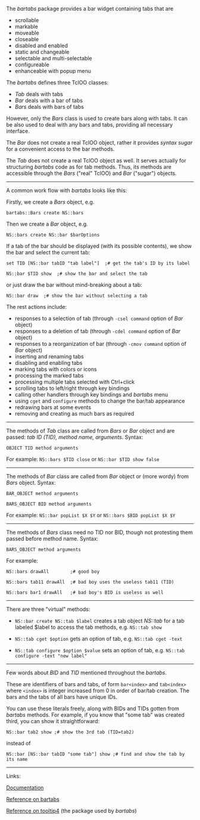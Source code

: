 
The *bartabs* package provides a bar widget containing tabs that are

  - scrollable
  - markable
  - moveable
  - closeable
  - disabled and enabled
  - static and changeable
  - selectable and multi-selectable
  - configureable
  - enhanceable with popup menu

The *bartabs* defines three TclOO classes:
  - *Tab* deals with tabs
  - *Bar* deals with a bar of tabs
  - *Bars* deals with bars of tabs

However, only the *Bars* class is used to create bars along with tabs. It can be also used to deal with any bars and tabs, providing all necessary interface.

The *Bar* does not create a real TclOO object, rather it provides *syntax sugar* for a convenient access to the bar methods.

The *Tab* does not create a real TclOO object as well. It serves actually for structuring *bartabs* code as for tab methods. Thus, its methods are accessible through the *Bars* ("real" TclOO) and *Bar* ("sugar") objects.

<hr>

A common work flow with *bartabs* looks like this:

Firstly, we create a *Bars* object, e.g.

 `bartabs::Bars create NS::bars`

Then we create a *Bar* object, e.g.

 `NS::bars create NS::bar $barOptions`

If a tab of the bar should be displayed (with its possible contents), we show the bar and select the current tab:

  `set TID [NS::bar tabID "tab label"]  ;# get the tab's ID by its label`

  `NS::bar $TID show  ;# show the bar and select the tab`

or just draw the bar without mind-breaking about a tab:

  `NS::bar draw  ;# show the bar without selecting a tab`

The rest actions include:

  - responses to a selection of tab (through `-csel command` option of *Bar* object)
  - responses to a deletion of tab (through `-cdel command` option of *Bar* object)
  - responses to a reorganization of bar (through `-cmov command` option of *Bar* object)
  - inserting and renaming tabs
  - disabling and enabling tabs
  - marking tabs with colors or icons
  - processing the marked tabs
  - processing multiple tabs selected with Ctrl+click
  - scrolling tabs to left/right through key bindings
  - calling other handlers through key bindings and *bartabs* menu
  - using `cget` and `configure` methods to change the bar/tab appearance
  - redrawing bars at some events
  - removing and creating as much bars as required

<hr>

The methods of *Tab* class are called from *Bars* or *Bar* object
 and are passed: *tab ID (TID), method name, arguments*. Syntax:

`OBJECT TID method arguments`

For example: `NS::bars $TID close` or `NS::bar $TID show false`

<hr>

The methods of *Bar* class are called from *Bar* object or (more wordy) from *Bars* object. Syntax:

`BAR_OBJECT method arguments`

`BARS_OBJECT BID method arguments`

For example: `NS::bar popList $X $Y` or `NS::bars $BID popList $X $Y`

<hr>

The methods of *Bars* class need no TID nor BID, though not protesting them passed before method name. Syntax:

`BARS_OBJECT method arguments`

For example:

`NS::bars drawAll        ;# good boy`

`NS::bars tab11 drawAll  ;# bad boy uses the useless tab11 (TID)`

`NS::bars bar1 drawAll   ;# bad boy's BID is useless as well`

<hr>

There are three "virtual" methods:

* `NS::bar create NS::tab $label` creates a tab object *NS::tab* for a tab labeled $label to access the tab methods, e.g. `NS::tab show`

* `NS::tab cget $option` gets an option of tab, e.g. `NS::tab cget -text`

* `NS::tab configure $option $value` sets an option of tab, e.g. `NS::tab configure -text "new label"`  

<hr>

Few words about *BID* and *TID* mentioned throughout the *bartabs*.

These are identifiers of bars and tabs, of form `bar<index>` and `tab<index>` where `<index>` is integer increased from 0 in order of bar/tab creation. The bars and the tabs of all bars have unique IDs.

You can use these literals freely, along with BIDs and TIDs gotten from *bartabs* methods. For example, if you know that "some tab" was created third, you can show it straightforward:

  `NS::bar tab2 show ;# show the 3rd tab (TID=tab2)`

instead of

  `NS::bar [NS::bar tabID "some tab"] show ;# find and show the tab by its name`

<hr>

Links:

[Documentation](https://aplsimple.github.io/en/tcl/bartabs)

[Reference on bartabs](https://aplsimple.github.io/en/tcl/bartabs/bartabs.html)

[Reference on tooltip4](https://aplsimple.github.io/en/tcl/tooltip4/tooltip4.html) (the package used by *bartabs*)
